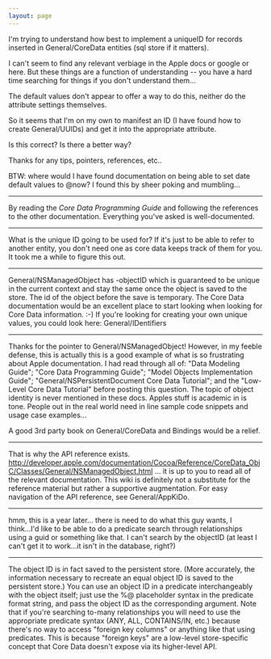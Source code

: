 ```yaml
---
layout: page
---
```


I'm trying to understand how best to implement a uniqueID for records inserted in General/CoreData entities (sql store if it matters).

I can't seem to find any relevant verbiage in the Apple docs or google or here.
But these things are a function of understanding -- you have a hard time searching for things if you don't understand them...

The default values don't appear to offer a way to do this, neither do the attribute settings themselves.

So it seems that I'm on my own to manifest an ID (I have found how to create General/UUIDs) and get it into the appropriate attribute.

Is this correct?  Is there a better way?

Thanks for any tips, pointers, references, etc..

BTW:  where would I have found documentation on being able to set date default values to @now?
I found this by sheer poking and mumbling...

----

By reading the *Core Data Programming Guide* and following the references to the other documentation. Everything you've asked is well-documented.

----

What is the unique ID going to be used for? If it's just to be able to refer to another entity, you don't need one as core data keeps track of them for you. It took me a while to figure this out.

----

General/NSManagedObject has -objectID which is guaranteed to be unique in the current context and stay the same once the object is saved to the store. The id of the object before the save is temporary. The Core Data documentation would be an excellent place to start looking when looking for Core Data information. :-) If you're looking for creating your own unique values, you could look here: General/IDentifiers

----

Thanks for the pointer to General/NSManagedObject! 
However, in my feeble defense, this is actually this is a good example of what is so frustrating about Apple documentation.  I had read through all of:  "Data Modeling Guide"; "Core Data Programming Guide"; "Model Objects Implementation Guide"; "General/NSPersistentDocument Core Data Tutorial"; and the "Low-Level Core Data Tutorial" before posting this question.  The topic of object identity is never mentioned in these docs.  Apples stuff is academic in is tone.  People out in the real world need in line sample code snippets and usage case examples...

A good 3rd party book on General/CoreData and Bindings would be a relief.

----

That is why the API reference exists. http://developer.apple.com/documentation/Cocoa/Reference/CoreData_ObjC/Classes/General/NSManagedObject.html  ... it is up to you to read all of the relevant documentation. This wiki is definitely not a substitute for the reference material but rather a supportive augmentation. For easy navigation of the API reference, see General/AppKiDo.

----

hmm, this is a year later... there is need to do what this guy wants, I think...I'd like to be able to do a predicate search through relationships using a guid or something like that. I can't search by the objectID (at least I can't get it to work...it isn't in the database, right?)

----

The object ID is in fact saved to the persistent store.  (More accurately, the information necessary to recreate an equal object ID is saved to the persistent store.)  You can use an object ID in a predicate interchangeably with the object itself; just use the %@ placeholder syntax in the predicate format string, and pass the object ID as the corresponding argument.  Note that if you're searching to-many relationships you will need to use the appropriate predicate syntax (ANY, ALL, CONTAINS/IN, etc.) because there's no way to access "foreign key columns" or anything like that using predicates.  This is because "foreign keys" are a low-level store-specific concept that Core Data doesn't expose via its higher-level API.